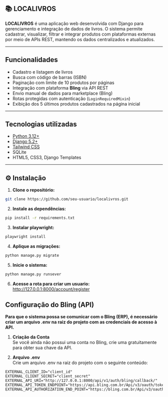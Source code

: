 ## 📚 LOCALIVROS

**LOCALIVROS** é uma aplicação web desenvolvida com Django para gerenciamento e integração de dados de livros. O sistema permite cadastrar, visualizar, filtrar e integrar produtos com plataformas externas por meio de APIs REST, mantendo os dados centralizados e atualizados.

---

## Funcionalidades

- Cadastro e listagem de livros
- Busca com código de barras (ISBN)
- Paginação com limite de 10 produtos por páginas
- Integração com plataforma **Bling** via API REST
- Envio manual de dados para marketplace (Bling)
- Rotas protegidas com autenticação (`LoginRequiredMixin`)
- Exibição dos 5 últimos produtos cadastrados na página inicial

---

## Tecnologias utilizadas

- [Python 3.12+](https://www.python.org)
- [Django 5.2+](https://www.djangoproject.com/)
- [Tailwind CSS](https://tailwindcss.com/)
- SQLite
- HTML5, CSS3, Django Templates

---

## ⚙️ Instalação

1. **Clone o repositório:**

```bash
git clone https://github.com/seu-usuario/localivros.git
```

2. **Instale as dependências:**
```bash
pip install -r requirements.txt
```

3. **Instalar playwright:**
```bash
playwright install
```

4. **Aplique as migrações:**
```bash
python manage.py migrate
```

5. **Inicie o sistema:**
```bash
python manage.py runsever
```

6. **Acesse a rota para criar um usuario:**
http://127.0.0.1:8000/account/register


## Configuração do Bling (API)
**Para que o sistema possa se comunicar com o Bling (ERP), é necessário criar um arquivo .env na raiz do projeto com as credenciais de acesso à API.**

1. **Criação da Conta**<br>
Se você ainda não possui uma conta no Bling, crie uma gratuitamente para obter sua chave da API.

2. **Arquivo .env**<br>
Crie um arquivo .env na raiz do projeto com o seguinte conteúdo:
```
EXTERNAL_CLIENT_ID="client_id"
EXTERNAL_CLIENT_SECRET="client_secret"
EXTERNAL_API_URI="http://127.0.0.1:8000/api/v1/auth/bling/callback/"
EXTERNAL_API_TOKEN_ENDPOINT="https://api.bling.com.br/Api/v3/oauth/token"
EXTERNAL_API_AUTHORIZATION_END_POINT="https://bling.com.br/Api/v3/oauth/authorize"
